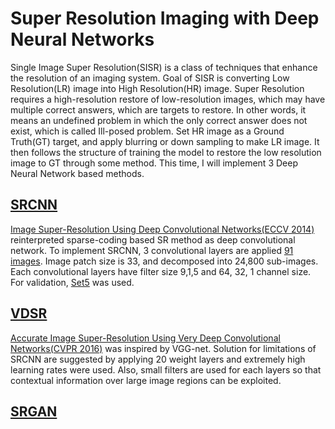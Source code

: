 # Super Resolution Imaging with Deep Neural Networks

Single Image Super Resolution(SISR) is a class of techniques that enhance the resolution of an imaging system.
Goal of SISR is converting Low Resolution(LR) image into High Resolution(HR) image. Super Resolution requires a high-resolution restore of low-resolution images, which may have multiple correct answers, which are targets to restore. In other words, it means an undefined problem in which the only correct answer does not exist, which is called Ill-posed problem. Set HR image as a Ground Truth(GT) target, and apply blurring or down sampling to make LR image. It then follows the structure of training the model to restore the low resolution image to GT through some method. This time, I will implement 3 Deep Neural Network based methods.

## [SRCNN](https://github.com/imeunu/SuperResolution/tree/main/SRCNN)
[Image Super-Resolution Using Deep Convolutional Networks(ECCV 2014)](https://arxiv.org/abs/1501.00092) reinterpreted sparse-coding based SR method as deep convolutional network. To implement SRCNN, 3 convolutional layers are applied [91 images](http://mmlab.ie.cuhk.edu.hk/projects/SRCNN.html). Image patch size is 33, and decomposed into 24,800 sub-images. Each convolutional layers have filter size 9,1,5 and 64, 32, 1 channel size. For validation, [Set5](https://paperswithcode.com/dataset/set5) was used.

## [VDSR](https://github.com/imeunu/SuperResolution/tree/main/VDSR)
[Accurate Image Super-Resolution Using Very Deep Convolutional Networks(CVPR 2016)](https://arxiv.org/abs/1511.04587) was inspired by VGG-net. Solution for limitations of SRCNN are suggested by applying 20 weight layers and extremely high learning rates were used. Also, small filters are used for each layers so that contextual information over large image regions can be exploited.

## [SRGAN](https://github.com/imeunu/SuperResolution/tree/main/SRGAN)
